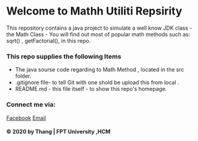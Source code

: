 # Welcome to Mathh Utiliti Repsirity
This repository contains a java project to simulate a well know JDK class - the Math Class - You will find out most of popular math methods such as: sqrt() , getFactorial(), in this repo.

### This repo supplies the following Items
* The java sourse code regarding to Math Method , located in the src folder.
* .gitignore file- to tell Git with one shold be upload this from local .
* README.md - this file itself - to show this repo's homepage.

### Connect me via:
[Facebook](https://www.facebook.com/trannguyenthaokhanhh/)
[Email](nguythnn466@gmail.com)

#### © 2020 by Thang | FPT University ,HCM